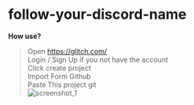 # follow-your-discord-name

**How use?**<br>

> Open https://glitch.com/<br>
> Login / Sign Up if you not have the account<br>
> Click create project<br>
> Import Form Github<br>
> Paste This project git<br>
![screenshot_1](https://user-images.githubusercontent.com/37131433/38769030-d8cc16ba-4019-11e8-994f-9df5728a0f01.png)<br>
